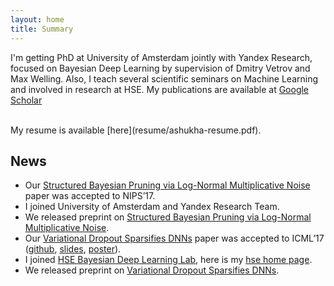 ```yaml
---
layout: home
title: Summary
---
```


I'm getting PhD at University of Amsterdam jointly with Yandex Research, focused on Bayesian Deep Learning by supervision of Dmitry Vetrov and Max Welling.
Also, I teach several scientific seminars on Machine Learning and involved in research at HSE. 
My publications are available at [Google Scholar](resume/https://scholar.google.com/citations?user=IU-kuP8AAAAJ&hl=en)

<br />
My resume is available [here](resume/ashukha-resume.pdf).
 
## News 
- Our [Structured Bayesian Pruning via Log-Normal Multiplicative Noise](https://arxiv.org/abs/1705.07283) paper was accepted to NIPS’17.
- I joined University of Amsterdam and Yandex Research Team. 
- We released preprint on [Structured Bayesian Pruning via Log-Normal Multiplicative Noise](https://arxiv.org/abs/1705.07283).
- Our [Variational Dropout Sparsifies DNNs](https://arxiv.org/abs/1701.05369) paper was accepted to ICML’17 ([github](https://github.com/ars-ashuha/variational-dropout-sparsifies-dnn), [slides](https://goo.gl/GZk5FF), [poster](http://ars-ashuha.ru/pdf/vdsdnn/svdo-poster.pdf)).
- I joined [HSE Bayesian Deep Learning Lab](https://cs.hse.ru/en/big-data/bayeslab), here is my [hse home page](https://www.hse.ru/en/org/persons/204848606).
- We released preprint on [Variational Dropout Sparsifies DNNs](https://arxiv.org/abs/1701.05369).

